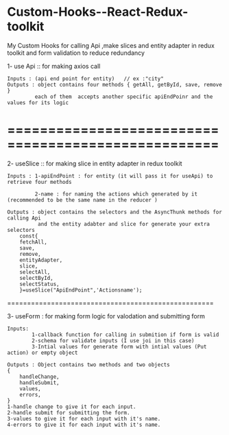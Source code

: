 # Custom-Hooks--React-Redux-toolkit

My Custom Hooks for calling Api ,make slices and entity adapter in redux toolkit and form validation to reduce redundancy

1- use Api :: for making axios call

    Inputs : (api end point for entity)   // ex :"city"
    Outputs : object contains four methods { getAll, getById, save, remove }
             each of them  accepts another specific apiEndPoinr and the values for its logic

# ====================================================

2- useSlice :: for making slice in entity adapter in redux toolkit

    Inputs : 1-apiEndPoint : for entity (it will pass it for useApi) to retrieve four methods

             2-name : for naming the actions which generated by it (recommended to be the same name in the reducer )

    Outputs : object contains the selectors and the AsyncThunk methods for calling Api
              and the entity adabter and slice for generate your extra selectors
        const{
        fetchAll,
        save,
        remove,
        entityAdapter,
        slice,
        selectAll,
        selectById,
        selectStatus,
        }=useSlice("ApiEndPoint",'Actionsname');

====================================================

3- useForm : for making form logic for valodation and submitting form

    Inputs:
            1-callback function for calling in submition if form is valid
            2-schema for validate inputs (I use joi in this case)
            3-Intial values for generate form with intial values (Put action) or empty object

    Outputs : Object contains two methods and two objects
    {
        handleChange,
        handleSubmit,
        values,
        errors,
    }
    1-handle change to give it for each input.
    2-handle submit for submitting the form.
    3-values to give it for each input with it's name.
    4-errors to give it for each input with it's name.
